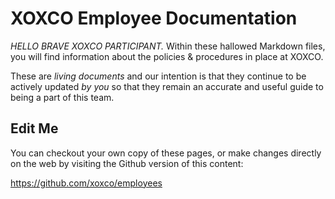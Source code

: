 # XOXCO Employee Documentation

*HELLO BRAVE XOXCO PARTICIPANT.* Within these hallowed Markdown files, you
will find information about the policies & procedures in place at XOXCO.

These are *living documents* and our intention is that they continue to be
actively updated *by you* so that they remain an accurate and useful guide
to being a part of this team.

## Edit Me

You can checkout your own copy of these pages, or make changes directly on the
web by visiting the Github version of this content:

https://github.com/xoxco/employees
